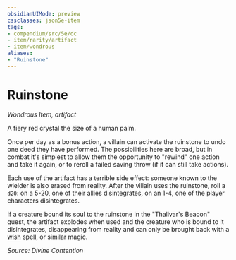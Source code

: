 ```yaml
---
obsidianUIMode: preview
cssclasses: json5e-item
tags:
- compendium/src/5e/dc
- item/rarity/artifact
- item/wondrous
aliases: 
- "Ruinstone"
---
```

# Ruinstone
*Wondrous Item, artifact*  


A fiery red crystal the size of a human palm.

Once per day as a bonus action, a villain can activate the ruinstone to undo one deed they have performed. The possibilities here are broad, but in combat it's simplest to allow them the opportunity to "rewind" one action and take it again, or to reroll a failed saving throw (if it can still take actions).

Each use of the artifact has a terrible side effect: someone known to the wielder is also erased from reality. After the villain uses the ruinstone, roll a `d20`: on a 5-20, one of their allies disintegrates, on an 1-4, one of the player characters disintegrates.

If a creature bound its soul to the ruinstone in the "Thalivar's Beacon" quest, the artifact explodes when used and the creature who is bound to it disintegrates, disappearing from reality and can only be brought back with a [wish](/Systems/5e/spells/wish.md) spell, or similar magic.

*Source: Divine Contention*